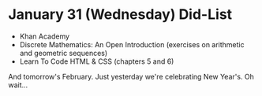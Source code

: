 # January 31 (Wednesday) Did-List

* Khan Academy
* Discrete Mathematics: An Open Introduction (exercises on arithmetic and
  geometric sequences)
* Learn To Code HTML & CSS (chapters 5 and 6)

And tomorrow's February. Just yesterday we're celebrating New Year's. Oh wait...
